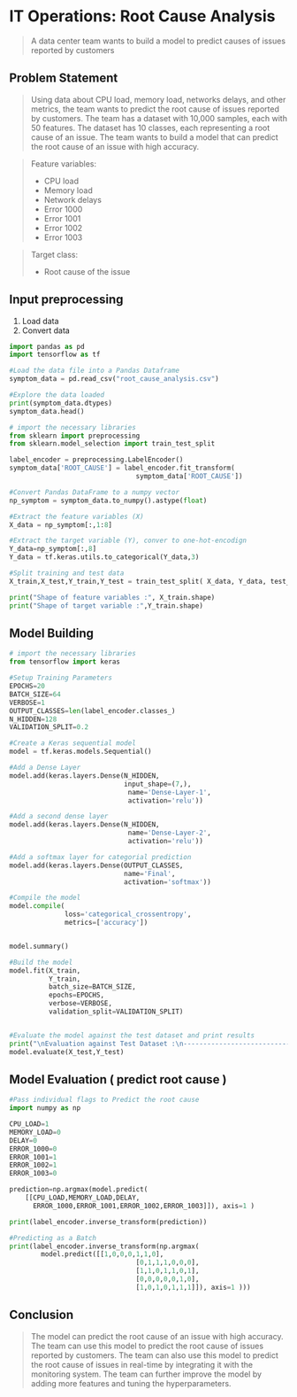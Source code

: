 # IT Operations: Root Cause Analysis

> A data center team wants to build a model to predict causes of issues reported by customers


## Problem Statement

> Using data about CPU load, memory load, networks delays, and other metrics, the team wants to predict the root cause 
> of issues reported by customers. The team has a dataset with 10,000 samples, each with 50 features. 
> The dataset has 10 classes, each representing a root cause of an issue. 
> The team wants to build a model that can predict the root cause of an issue with high accuracy.

> Feature variables: 
> - CPU load
> - Memory load
> - Network delays
> - Error 1000
> - Error 1001
> - Error 1002
> - Error 1003

> Target class:
> - Root cause of the issue

## Input preprocessing

1. Load data
2. Convert data

```python
import pandas as pd
import tensorflow as tf

#Load the data file into a Pandas Dataframe
symptom_data = pd.read_csv("root_cause_analysis.csv")

#Explore the data loaded
print(symptom_data.dtypes)
symptom_data.head()
```

```python
# import the necessary libraries
from sklearn import preprocessing
from sklearn.model_selection import train_test_split

label_encoder = preprocessing.LabelEncoder()
symptom_data['ROOT_CAUSE'] = label_encoder.fit_transform(
                                symptom_data['ROOT_CAUSE'])

#Convert Pandas DataFrame to a numpy vector
np_symptom = symptom_data.to_numpy().astype(float)

#Extract the feature variables (X)
X_data = np_symptom[:,1:8]

#Extract the target variable (Y), conver to one-hot-encodign
Y_data=np_symptom[:,8]
Y_data = tf.keras.utils.to_categorical(Y_data,3)

#Split training and test data
X_train,X_test,Y_train,Y_test = train_test_split( X_data, Y_data, test_size=0.10)

print("Shape of feature variables :", X_train.shape)
print("Shape of target variable :",Y_train.shape)
```

## Model Building

```python
# import the necessary libraries
from tensorflow import keras

#Setup Training Parameters
EPOCHS=20
BATCH_SIZE=64
VERBOSE=1
OUTPUT_CLASSES=len(label_encoder.classes_)
N_HIDDEN=128
VALIDATION_SPLIT=0.2

#Create a Keras sequential model
model = tf.keras.models.Sequential()

#Add a Dense Layer
model.add(keras.layers.Dense(N_HIDDEN,
                             input_shape=(7,),
                              name='Dense-Layer-1',
                              activation='relu'))

#Add a second dense layer
model.add(keras.layers.Dense(N_HIDDEN,
                              name='Dense-Layer-2',
                              activation='relu'))

#Add a softmax layer for categorial prediction
model.add(keras.layers.Dense(OUTPUT_CLASSES,
                             name='Final',
                             activation='softmax'))

#Compile the model
model.compile(
              loss='categorical_crossentropy',
              metrics=['accuracy'])


model.summary()

#Build the model
model.fit(X_train,
          Y_train,
          batch_size=BATCH_SIZE,
          epochs=EPOCHS,
          verbose=VERBOSE,
          validation_split=VALIDATION_SPLIT)


#Evaluate the model against the test dataset and print results
print("\nEvaluation against Test Dataset :\n------------------------------------")
model.evaluate(X_test,Y_test)
```

## Model Evaluation ( predict root cause )

```python
#Pass individual flags to Predict the root cause
import numpy as np

CPU_LOAD=1
MEMORY_LOAD=0
DELAY=0
ERROR_1000=0
ERROR_1001=1
ERROR_1002=1
ERROR_1003=0

prediction=np.argmax(model.predict(
    [[CPU_LOAD,MEMORY_LOAD,DELAY,
      ERROR_1000,ERROR_1001,ERROR_1002,ERROR_1003]]), axis=1 )

print(label_encoder.inverse_transform(prediction))
```

```python
#Predicting as a Batch
print(label_encoder.inverse_transform(np.argmax(
        model.predict([[1,0,0,0,1,1,0],
                                [0,1,1,1,0,0,0],
                                [1,1,0,1,1,0,1],
                                [0,0,0,0,0,1,0],
                                [1,0,1,0,1,1,1]]), axis=1 )))
``` 

## Conclusion
> The model can predict the root cause of an issue with high accuracy. 
> The team can use this model to predict the root cause of issues reported by customers.
> The team can also use this model to predict the root cause of issues in real-time by integrating it with the monitoring system.
> The team can further improve the model by adding more features and tuning the hyperparameters.
